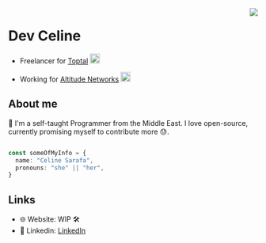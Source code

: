 <img align="right" src="https://media2.giphy.com/media/xFkgeu7dhfgqqxJqmj/giphy.gif?cid=ecf05e47174xovmvtkhfa29xpxgu0xr7j1pglxaadlq024w6&rid=giphy.gif&ct=g" />

# Dev Celine
- Freelancer for [Toptal](toptal.com) <img src="https://user-images.githubusercontent.com/61278030/155005346-8cc4142a-c590-4478-96f1-5ebf3b987922.png" width="20" />

- Working for [Altitude Networks](altitudenetworks.com) <img src="https://user-images.githubusercontent.com/61278030/155005478-ff25b2d8-1b8d-4496-a35e-6cd2d6d08250.png" width="20" />


## About me
👋 I'm a self-taught Programmer from the Middle East. I love open-source, currently promising myself to contribute more 😓.  

```ts

const someOfMyInfo = {
  name: "Celine Sarafa",
  pronouns: "she" || "her",
}

```


## Links
- 🌐 Website: WIP 🛠
- 💼 Linkedin: [LinkedIn](https://www.linkedin.com/in/celine-sarafa-5427a0204/)

